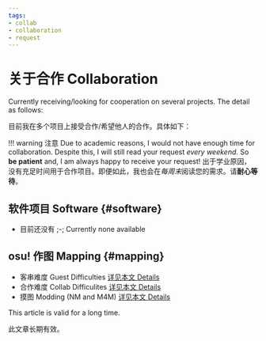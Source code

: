 ```yaml
---
tags:
- collab
- collaboration
- request
---
```


# 关于合作 Collaboration

Currently receiving/looking for cooperation on several projects. The detail as follows:

目前我在多个项目上接受合作/希望他人的合作。具体如下：

!!! warning 注意
    Due to academic reasons, I would not have enough time for collaboration. Despite this, I will still read your request *every weekend*. So **be patient** and, I am always happy to receive your request!
    出于学业原因，没有充足时间用于合作项目。即便如此，我也会在*每周末*阅读您的需求。请**耐心等待**。

## 软件项目 Software {#software}

- 目前还没有 ;-; Currently none available

## osu! 作图 Mapping {#mapping}

- 客串难度 Guest Difficulties [详见本文 Details](#mapping)
- 合作难度 Collab Difficulites [详见本文 Details](#mapping)
- 摸图 Modding (NM and M4M) [详见本文 Details](/osu/mapping-n-modding/modpost)

This article is valid for a long time.

此文章长期有效。
